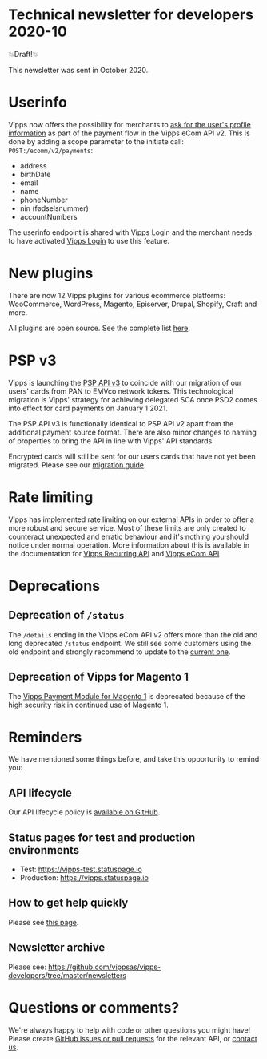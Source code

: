 # Technical newsletter for developers 2020-10

💥Draft!💥

This newsletter was sent in October 2020.

# Userinfo

Vipps now offers the possibility for merchants to
[ask for the user's profile information](https://github.com/vippsas/vipps-ecom-api/blob/master/vipps-ecom-api.md#userinfo)
as part of the payment flow in the Vipps eCom API v2. This is done by adding a scope
parameter to the initiate call: `POST:/ecomm/v2/payments`:

- address
- birthDate
- email
- name
- phoneNumber
- nin (fødselsnummer)
- accountNumbers

The userinfo endpoint is shared with Vipps Login and the merchant needs to
have activated
[Vipps Login](https://github.com/vippsas/vipps-login-api)
to use this feature.

# New plugins

There are now 12 Vipps plugins for various ecommerce platforms:
WooCommerce, WordPress, Magento, Episerver, Drupal, Shopify, Craft and more.

All plugins are open source. See the complete list
[here](https://github.com/vippsas/vipps-developers#plugins).

# PSP v3

Vipps is launching the
[PSP API v3](https://github.com/vippsas/vipps-psp-api)
to coincide with our migration of our users' cards from PAN to EMVco network
tokens. This technological migration is Vipps' strategy for achieving delegated
SCA once PSD2 comes into effect for card payments on January 1 2021.

The PSP API v3 is functionally identical to PSP API v2 apart from the
additional payment source format. There are also minor changes to naming of
properties to bring the API in line with Vipps' API standards.

Encrypted cards will still be sent for our users cards that have not yet been
migrated. Please see our [migration guide](v2-deprecation.md).

# Rate limiting

Vipps has implemented rate limiting on our external APIs in order to offer a
more robust and secure service. Most of these limits are only created to
counteract unexpected and erratic behaviour and it's nothing you should notice
under normal operation. More information about this is available in the
documentation for
[Vipps Recurring API](https://github.com/vippsas/vipps-recurring-api/blob/master/vipps-recurring-api.md#rate-limiting)
and
[Vipps eCom API](https://github.com/vippsas/vipps-ecom-api/blob/master/vipps-ecom-api.md#rate-limiting)

# Deprecations

## Deprecation of `/status`

The `/details` ending in the Vipps eCom API v2 offers more than the old
and long deprecated `/status` endpoint. We still see some customers using
the old endpoint and strongly recommend to update to the
[current one](https://github.com/vippsas/vipps-ecom-api/blob/master/vipps-ecom-api.md#get-payment-details).

## Deprecation of Vipps for Magento 1

The
[Vipps Payment Module for Magento 1](https://github.com/vippsas/vipps-magento-v1/blob/master/README.md)
is deprecated because of the high security risk in continued use of Magento 1.

# Reminders

We have mentioned some things before, and take this opportunity to remind you:

## API lifecycle

Our API lifecycle policy is
[available on GitHub](https://github.com/vippsas/vipps-developers/blob/master/vipps-api-lifecycle.md).

## Status pages for test and production environments

* Test: https://vipps-test.statuspage.io
* Production: https://vipps.statuspage.io

## How to get help quickly

Please see
[this page](https://github.com/vippsas/vipps-developers/blob/master/contact.md).

## Newsletter archive

Please see: https://github.com/vippsas/vipps-developers/tree/master/newsletters

# Questions or comments?

We're always happy to help with code or other questions you might have!
Please create [GitHub issues or pull requests](https://github.com/vippsas)
for the relevant API,
or [contact us](https://github.com/vippsas/vipps-developers/blob/master/contact.md).
